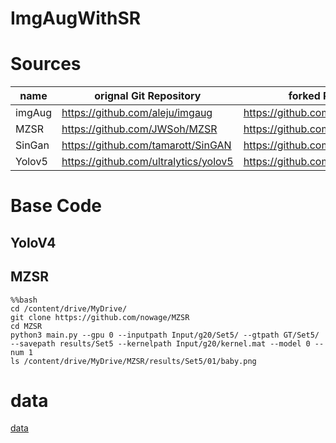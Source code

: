 # ImgAugWithSR
# Sources
|name  |orignal Git Repository                |forked Repository                    |
|------|-----------------------------------   |---------------------------------    |
|imgAug|https://github.com/aleju/imgaug       |https://github.com/nowage/imgaug     |
|MZSR  |https://github.com/JWSoh/MZSR         |https://github.com/nowage/MZSR       |
|SinGan|https://github.com/tamarott/SinGAN    |https://github.com/nowage/SinGAN     |
|Yolov5|https://github.com/ultralytics/yolov5 |https://github.com/nowage/yolov5.git |

# Base Code
## YoloV4


## MZSR
```
%%bash
cd /content/drive/MyDrive/
git clone https://github.com/nowage/MZSR
cd MZSR
python3 main.py --gpu 0 --inputpath Input/g20/Set5/ --gtpath GT/Set5/ --savepath results/Set5 --kernelpath Input/g20/kernel.mat --model 0 --num 1
ls /content/drive/MyDrive/MZSR/results/Set5/01/baby.png
```

# data
[data](./data/README.md)
